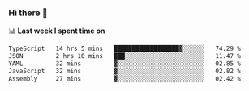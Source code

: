 ### Hi there 👋

<!--
**DBvc/DBvc** is a ✨ _special_ ✨ repository because its `README.md` (this file) appears on your GitHub profile.

Here are some ideas to get you started:

- 🔭 I’m currently working on ...
- 🌱 I’m currently learning ...
- 👯 I’m looking to collaborate on ...
- 🤔 I’m looking for help with ...
- 💬 Ask me about ...
- 📫 How to reach me: ...
- 😄 Pronouns: ...
- ⚡ Fun fact: ...
-->

📊 **Last week I spent time on**
<!--START_SECTION:waka-->

```txt
TypeScript   14 hrs 5 mins   ██████████████████▓░░░░░░   74.29 %
JSON         2 hrs 10 mins   ███░░░░░░░░░░░░░░░░░░░░░░   11.47 %
YAML         32 mins         ▓░░░░░░░░░░░░░░░░░░░░░░░░   02.85 %
JavaScript   32 mins         ▓░░░░░░░░░░░░░░░░░░░░░░░░   02.82 %
Assembly     27 mins         ▓░░░░░░░░░░░░░░░░░░░░░░░░   02.42 %
```

<!--END_SECTION:waka-->
